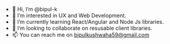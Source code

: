 - 👋 Hi, I’m @bipul-k
- 👀 I’m interested in UX and Web Development.
- 🌱 I’m currently learning React/Angular and Node Js libraries.
- 💞️ I’m looking to collaborate on resusable client libraries.
- 📫 You can reach me on bipulkushwaha59@gmail.com
